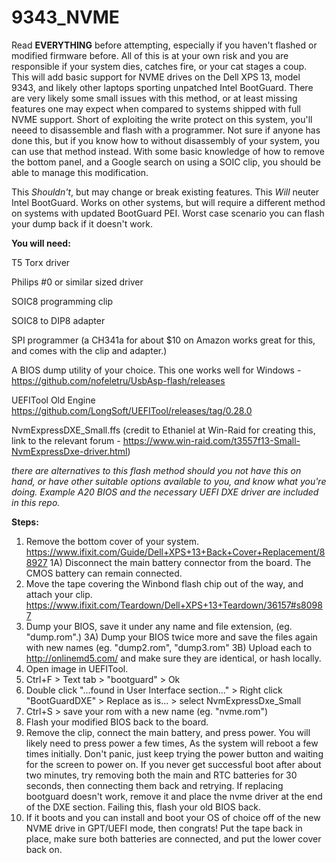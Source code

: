 # 9343_NVME

Read **EVERYTHING** before attempting, especially if you haven't flashed or modified firmware before. All of this is at your own risk and you are responsible if your system dies, catches fire, or your cat stages a coup.
This will add basic support for NVME drives on the Dell XPS 13, model 9343, and likely other laptops sporting unpatched Intel BootGuard.
There are very likely some small issues with this method, or at least missing features one may expect when compared to systems shipped with full NVME support.
Short of exploiting the write protect on this system, you'll neeed to disassemble and flash with a programmer. Not sure if anyone has done this, but if you know how to without disassembly of your system, you can use that method instead. 
With some basic knowledge of how to remove the bottom panel, and a Google search on using a SOIC clip, you should be able to manage this modification. 

This *Shouldn't*, but may change or break existing features.
This *Will* neuter Intel BootGuard.
Works on other systems, but will require a different method on systems with updated BootGuard PEI. Worst case scenario you can flash your dump back if it doesn't work.

**You will need:**

T5 Torx driver

Philips #0 or similar sized driver

SOIC8 programming clip

SOIC8 to DIP8 adapter

SPI programmer (a CH341a for about $10 on Amazon works great for this, and comes with the clip and adapter.)

A BIOS dump utility of your choice. This one works well for Windows - https://github.com/nofeletru/UsbAsp-flash/releases

UEFITool Old Engine https://github.com/LongSoft/UEFITool/releases/tag/0.28.0

NvmExpressDXE_Small.ffs (credit to Ethaniel at Win-Raid for creating this, link to the relevant forum - https://www.win-raid.com/t3557f13-Small-NvmExpressDxe-driver.html)


*there are alternatives to this flash method should you not have this on hand, or have other suitable options available to you, and know what you're doing.
Example A20 BIOS and the necessary UEFI DXE driver are included in this repo.*

**Steps:**
1) Remove the bottom cover of your system. https://www.ifixit.com/Guide/Dell+XPS+13+Back+Cover+Replacement/88927
  1A) Disconnect the main battery connector from the board. The CMOS battery can remain connected.
2) Move the tape covering the Winbond flash chip out of the way, and attach your clip. https://www.ifixit.com/Teardown/Dell+XPS+13+Teardown/36157#s80987
3) Dump your BIOS, save it under any name and file extension, (eg. "dump.rom".)
  3A) Dump your BIOS twice more and save the files again with new names (eg. "dump2.rom", "dump3.rom"
  3B) Upload each to http://onlinemd5.com/ and make sure they are identical, or hash locally.
4) Open image in UEFITool.
5) Ctrl+F > Text tab > "bootguard" > Ok
6) Double click "...found in User Interface section..." > Right click "BootGuardDXE" > Replace as is... > select NvmExpressDxe_Small
7) Ctrl+S > save your rom with a new name (eg. "nvme.rom")
8) Flash your modified BIOS back to the board.
9) Remove the clip, connect the main battery, and press power. You will likely need to press power a few times, As the system will reboot a few times initially. Don't panic, just keep trying the power button and waiting for the screen to power on. If you never get successful boot after about two minutes, try removing both the main and RTC batteries for 30 seconds, then connecting them back and retrying. If replacing bootguard doesn't work, remove it and place the nvme driver at the end of the DXE section. Failing this, flash your old BIOS back.
10) If it boots and you can install and boot your OS of choice off of the new NVME drive in GPT/UEFI mode, then congrats! Put the tape back in place, make sure both batteries are connected, and put the lower cover back on.
